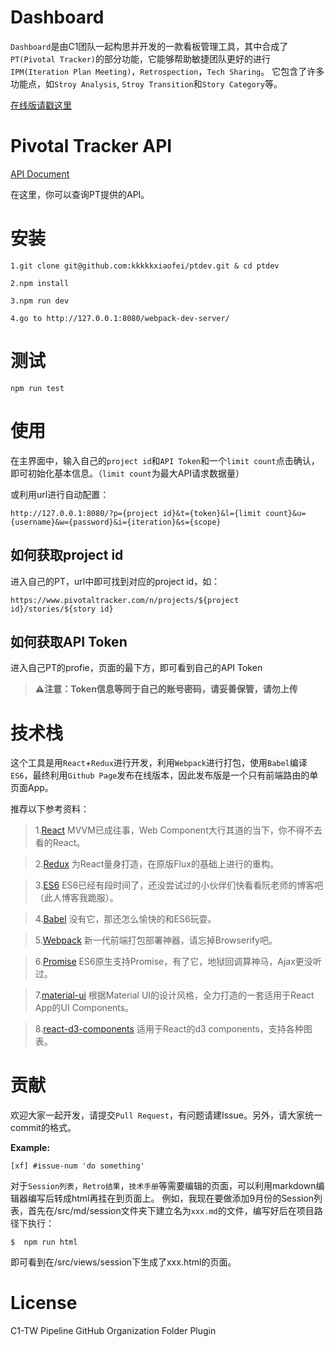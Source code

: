 # Dashboard

`Dashboard`是由C1团队一起构思并开发的一款看板管理工具，其中合成了 `PT(Pivotal Tracker)`的部分功能，它能够帮助敏捷团队更好的进行`IPM(Iteration Plan Meeting)`，`Retrospection`，`Tech Sharing`。 它包含了许多功能点，如`Stroy Analysis`, `Stroy Transition`和`Story Category`等。

[在线版请戳这里](https://flypursue.github.io)

# Pivotal Tracker API

[API Document](https://www.pivotaltracker.com/help/api)

在这里，你可以查询PT提供的API。

# 安装

```
1.git clone git@github.com:kkkkkxiaofei/ptdev.git & cd ptdev
```

```
2.npm install
```

```
3.npm run dev
```

```
4.go to http://127.0.0.1:8080/webpack-dev-server/
```

# 测试

```
npm run test
```

# 使用

在主界面中，输入自己的`project id`和`API Token`和一个`limit count`点击确认，即可初始化基本信息。（`limit count`为最大API请求数据量）

或利用url进行自动配置：

```
http://127.0.0.1:8080/?p={project id}&t={token}&l={limit count}&u={username}&w={password}&i={iteration}&s={scope}
```

## 如何获取project id

进入自己的PT，url中即可找到对应的project id，如：

```
https://www.pivotaltracker.com/n/projects/${project id}/stories/${story id}
```

## 如何获取API Token

进入自己PT的profie，页面的最下方，即可看到自己的API Token

>**⚠注意：Token信息等同于自己的账号密码，请妥善保管，请勿上传**

# 技术栈

这个工具是用`React`+`Redux`进行开发，利用`Webpack`进行打包，使用`Babel`编译`ES6`，最终利用`Github Page`发布在线版本，因此发布版是一个只有前端路由的单页面App。

推荐以下参考资料：

>1.[React](https://facebook.github.io/react/)
>MVVM已成往事，Web Component大行其道的当下，你不得不去看的React。

>2.[Redux](http://redux.js.org)
>为React量身打造，在原版Flux的基础上进行的重构。

>3.[ES6](http://es6.ruanyifeng.com/)
>ES6已经有段时间了，还没尝试过的小伙伴们快看看阮老师的博客吧（此人博客我跪服）。

>4.[Babel](http://babeljs.io/repl/)
>没有它，那还怎么愉快的和ES6玩耍。

>5.[Webpack](http://webpack.github.io/)
>新一代前端打包部署神器，请忘掉Browserify吧。

>6.[Promise](https://developer.mozilla.org/en-US/docs/Mozilla/JavaScript_code_modules/Promise.jsm/Promise)
>ES6原生支持Promise，有了它，地狱回调算神马，Ajax更没听过。

>7.[material-ui](http://www.material-ui.com/#/)
根据Material UI的设计风格，全力打造的一套适用于React App的UI Components。

>8.[react-d3-components](https://github.com/codesuki/react-d3-components#examples)
>适用于React的d3 components，支持各种图表。


# 贡献

欢迎大家一起开发，请提交`Pull Request`，有问题请建Issue。另外，请大家统一commit的格式。

**Example:**

``` 
[xf] #issue-num 'do something'
```

对于`Session列表`，`Retro结果`，`技术手册`等需要编辑的页面，可以利用markdown编辑器编写后转成html再挂在到页面上。
例如，我现在要做添加9月份的Session列表，首先在/src/md/session文件夹下建立名为`xxx.md`的文件，编写好后在项目路径下执行：

```
$  npm run html
```

即可看到在/src/views/session下生成了xxx.html的页面。

# License

C1-TW
Pipeline
GitHub Organization Folder Plugin

